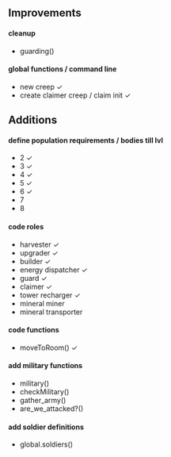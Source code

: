 ## Improvements

#### cleanup
* guarding()

#### global functions / command line
* new creep ✓
* create claimer creep / claim init ✓

## Additions

#### define population requirements / bodies till lvl
* 2 ✓
* 3 ✓
* 4 ✓
* 5 ✓
* 6 ✓
* 7
* 8

#### code roles
* harvester ✓
* upgrader ✓
* builder ✓
* energy dispatcher ✓
* guard ✓
* claimer ✓
* tower recharger ✓
* mineral miner
* mineral transporter

#### code functions
* moveToRoom() ✓

#### add military functions
* military()
* checkMilitary()
* gather_army()
* are_we_attacked?()

#### add soldier definitions
* global.soldiers()